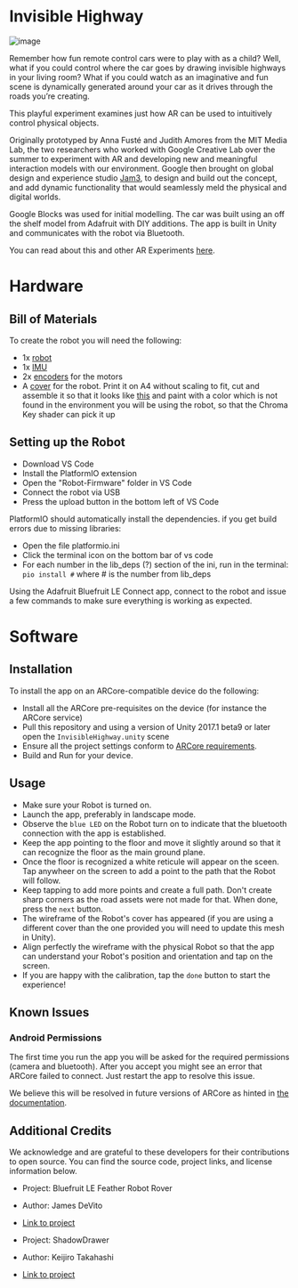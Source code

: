 # Invisible Highway

![image](https://github.com/Jam3/Invisible-Highway/raw/master/media/Invisible_Highway.gif)

Remember how fun remote control cars were to play with as a child? Well, what if you could control where the car goes by drawing invisible highways in your living room? What if you could watch as an imaginative and fun scene is dynamically generated around your car as it drives through the roads you’re creating.

This playful experiment examines just how AR can be used to intuitively control physical objects.

Originally prototyped by Anna Fusté and Judith Amores from the MIT Media Lab, the two researchers who worked with Google Creative Lab over the summer to experiment with AR and developing new and meaningful interaction models with our environment. Google then brought on global design and experience studio [Jam3](http://jam3.com), to design and build out the concept, and add dynamic functionality that would seamlessly meld the physical and digital worlds.

Google Blocks was used for initial modelling. The car was built using an off the shelf model from Adafruit with DIY additions. The app is built in Unity and communicates with the robot via Bluetooth.

You can read about this and other AR Experiments [here](https://experiments.withgoogle.com/ar/invisible-highway).

# Hardware

## Bill of Materials

To create the robot you will need the following:

* 1x [robot](https://www.adafruit.com/product/3235)
* 1x [IMU](https://www.adafruit.com/product/2472)
* 2x [encoders](https://solarbotics.com/product/gmww02/) for the motors
* A [cover](https://github.com/Jam3/Invisible-Highway/raw/master/media/robot_cover.pdf) for the robot. Print it on A4 without scaling to fit, cut and assemble it so that it looks like [this](https://github.com/Jam3/Invisible-Highway/raw/master/media/robot_cover_result.jpg) and paint with a color which is not found in the environment you will be using the robot, so that the Chroma Key shader can pick it up

## Setting up the Robot

* Download VS Code
* Install the PlatformIO extension
* Open the "Robot-Firmware" folder in VS Code
* Connect the robot via USB
* Press the upload button in the bottom left of VS Code

PlatformIO should automatically install the dependencies. if you get build errors due to missing libraries:

* Open the file platformio.ini
* Click the terminal icon on the bottom bar of vs code
* For each number in the lib_deps (?) section of the ini, run in the terminal: `pio install #` where # is the number from lib_deps

Using the Adafruit Bluefruit LE Connect app, connect to the robot and issue a few commands to make sure everything is working as expected.


# Software

## Installation

To install the app on an ARCore-compatible device do the following:

* Install all the ARCore pre-requisites on the device (for instance the ARCore service)
* Pull this repository and using a version of Unity 2017.1 beta9 or later open the `InvisibleHighway.unity` scene
* Ensure all the project settings conform to [ARCore requirements](https://developers.google.com/ar/develop/unity/getting-started).
* Build and Run for your device.

## Usage

* Make sure your Robot is turned on.
* Launch the app, preferably in landscape mode.
* Observe the `blue LED` on the Robot turn on to indicate that the bluetooth connection with the app is established.
* Keep the app pointing to the floor and move it slightly around so that it can recognize the floor as the main ground plane.
* Once the floor is recognized a white reticule will appear on the sceen. Tap anywheer on the screen to add a point to the path that the Robot will follow.
* Keep tapping to add more points and create a full path. Don't create sharp corners as the road assets were not made for that. When done, press the `next` button.
* The wireframe of the Robot's cover has appeared (if you are using a different cover than the one provided you will need to update this mesh in Unity).
* Align perfectly the wireframe with the physical Robot so that the app can understand your Robot's position and orientation and tap on the screen.
* If you are happy with the calibration, tap the `done` button to start the experience!

## Known Issues

### Android Permissions

The first time you run the app you will be asked for the required permissions (camera and bluetooth). After you accept you might see an error that ARCore failed to connect. Just restart the app to resolve this issue.

We believe this will be resolved in future versions of ARCore as hinted in [the documentation](https://developers.google.com/ar/reference/unity/class/google-a-r-core/android-permissions-manager#class_google_a_r_core_1_1_android_permissions_manager_1a2af3849a9675133c702d990f6717833f).

## Additional Credits

We acknowledge and are grateful to these developers for their contributions to open source. You can find the source code, project links, and license information below.

* Project: Bluefruit LE Feather Robot Rover
* Author: James DeVito
* [Link to project](https://learn.adafruit.com/bluefruit-feather-robot/code)

* Project: ShadowDrawer
* Author: Keijiro Takahashi
* [Link to project](https://github.com/keijiro/ShadowDrawer)
